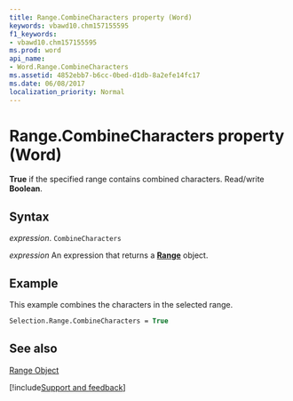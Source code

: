 ```yaml
---
title: Range.CombineCharacters property (Word)
keywords: vbawd10.chm157155595
f1_keywords:
- vbawd10.chm157155595
ms.prod: word
api_name:
- Word.Range.CombineCharacters
ms.assetid: 4852ebb7-b6cc-0bed-d1db-8a2efe14fc17
ms.date: 06/08/2017
localization_priority: Normal
---
```



# Range.CombineCharacters property (Word)

 **True** if the specified range contains combined characters. Read/write **Boolean**.


## Syntax

_expression_. `CombineCharacters`

 _expression_ An expression that returns a **[Range](Word.Range.md)** object.


## Example

This example combines the characters in the selected range.


```vb
Selection.Range.CombineCharacters = True
```


## See also


[Range Object](Word.Range.md)

[!include[Support and feedback](~/includes/feedback-boilerplate.md)]